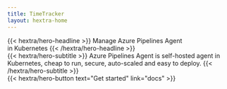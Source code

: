 ```yaml
---
title: TimeTracker
layout: hextra-home
---
```


<div class="mt-6 mb-6">
{{< hextra/hero-headline >}}
  Manage Azure Pipelines Agent<br class="sm:block hidden" />in Kubernetes
{{< /hextra/hero-headline >}}
</div>

<div class="mb-12">
{{< hextra/hero-subtitle >}}
  Azure Pipelines Agent is self-hosted agent in Kubernetes, cheap to run, secure, auto-scaled and easy to deploy.
{{< /hextra/hero-subtitle >}}
</div>

<div class="mb-6">
{{< hextra/hero-button text="Get started" link="docs" >}}
</div>
